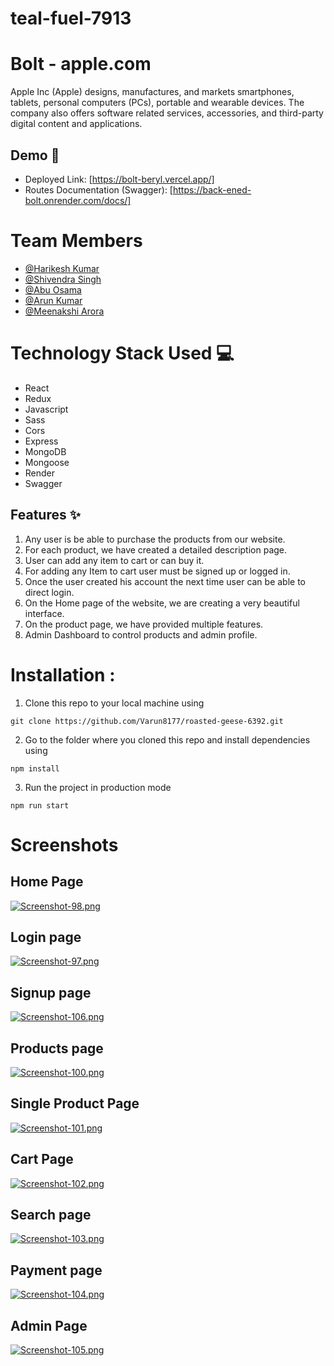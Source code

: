 # teal-fuel-7913

# Bolt - apple.com

Apple Inc (Apple) designs, manufactures, and markets smartphones, tablets, personal computers (PCs), portable and wearable devices. The company also offers software related services, accessories, and third-party digital content and applications.

## Demo :movie_camera:

- Deployed Link: [https://bolt-beryl.vercel.app/]
- Routes Documentation (Swagger): [https://back-ened-bolt.onrender.com/docs/]

# Team Members

- [@Harikesh Kumar](https://github.com/harry-io)
- [@Shivendra Singh](https://github.com/Shivendra-Singh044)
- [@Abu Osama](https://github.com/Abu1Osama)
- [@Arun Kumar](https://github.com/Arun-kumar-fw20-0202)
- [@Meenakshi Arora](https://github.com/meenakshiar)

# Technology Stack Used 💻

- React
- Redux
- Javascript
- Sass
- Cors
- Express
- MongoDB
- Mongoose
- Render
- Swagger

## Features :sparkles:

1. Any user is be able to purchase the products from our website.
2. For each product, we have created a detailed description page.
3. User can add any item to cart or can buy it.
4. For adding any Item to cart user must be signed up or logged in.
5. Once the user created his account the next time user can be able to direct login.
6. On the Home page of the website, we are creating a very beautiful interface.
7. On the product page, we have provided multiple features.
8. Admin Dashboard to control products and admin profile.

# Installation :

1. Clone this repo to your local machine using

```
git clone https://github.com/Varun8177/roasted-geese-6392.git
```

2. Go to the folder where you cloned this repo and install dependencies using

```
npm install
```

3. Run the project in production mode

```
npm run start
```

# Screenshots

## Home Page
[![Screenshot-98.png](https://i.postimg.cc/d01QksYb/Screenshot-98.png)](https://postimg.cc/K16hCy4f)

## Login page
[![Screenshot-97.png](https://i.postimg.cc/SyG0MF1s/Screenshot-97.png)](https://i.postimg.cc/SyG0MF1s)

## Signup page
[![Screenshot-106.png](https://i.postimg.cc/L6c7qfYd/Screenshot-106.png)](https://postimg.cc/3dZ9VkF9)

## Products page
[![Screenshot-100.png](https://i.postimg.cc/bwMbwBX9/Screenshot-100.png)](https://postimg.cc/753bBXZ5)

## Single Product Page
[![Screenshot-101.png](https://i.postimg.cc/k5QxYvZN/Screenshot-101.png)](https://postimg.cc/WD4Fhgst)

## Cart Page
[![Screenshot-102.png](https://i.postimg.cc/fbghFpPm/Screenshot-102.png)](https://postimg.cc/8FW3fKNz)

## Search page
[![Screenshot-103.png](https://i.postimg.cc/P5znMPhL/Screenshot-103.png)](https://postimg.cc/875Ypk7D)

## Payment page
[![Screenshot-104.png](https://i.postimg.cc/1RBgvccS/Screenshot-104.png)](https://postimg.cc/bdGNJnBV)

## Admin Page
[![Screenshot-105.png](https://i.postimg.cc/3rg3JKbx/Screenshot-105.png)](https://postimg.cc/6T5kMNXk)
